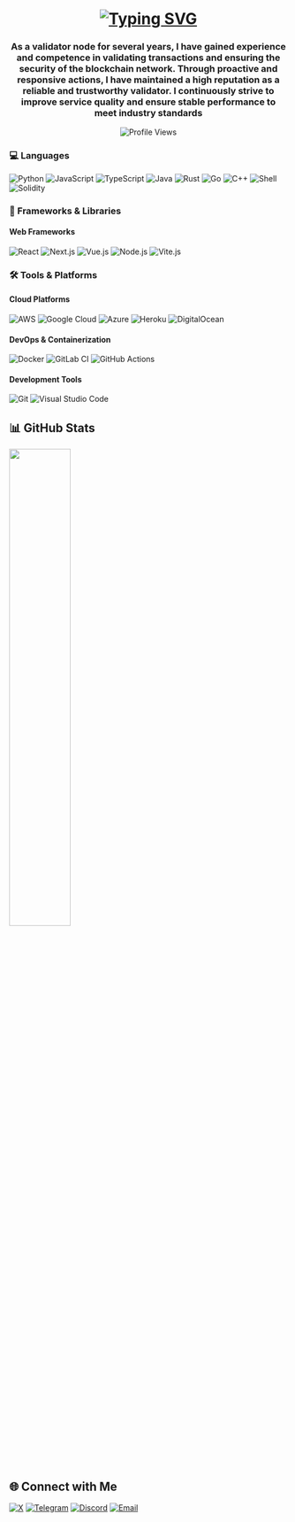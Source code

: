 <h1 align="center">
  <a href="https://git.io/typing-svg">
    <img src="https://readme-typing-svg.herokuapp.com?font=Fira+Code&weight=600&size=30&pause=1000&color=00B4D8&center=true&vCenter=true&width=600&lines=Hi+I'm+dlzvy;" alt="Typing SVG" />
  </a>
</h1>
<h3 align="center">As a validator node for several years, I have gained experience and competence in validating transactions and ensuring the security of the blockchain network. Through proactive and responsive actions, I have maintained a high reputation as a reliable and trustworthy validator. I continuously strive to improve service quality and ensure stable performance to meet industry standards</h3>
<div align="center">
  <img src="https://komarev.com/ghpvc/?username=dlzvy&label=Profile+View&color=ff4500&style=for-the-badge" alt="Profile Views" />
</div>

### 💻 Languages
![Python](https://img.shields.io/badge/-Python-05122A?style=flat&logo=python)
![JavaScript](https://img.shields.io/badge/-JavaScript-05122A?style=flat&logo=javascript)
![TypeScript](https://img.shields.io/badge/-TypeScript-05122A?style=flat&logo=typescript)
![Java](https://img.shields.io/badge/-Java-05122A?style=flat&logo=java)
![Rust](https://img.shields.io/badge/-Rust-05122A?style=flat&logo=rust)
![Go](https://img.shields.io/badge/-Go-05122A?style=flat&logo=go)
![C++](https://img.shields.io/badge/-C++-05122A?style=flat&logo=c%2B%2B)
![Shell](https://img.shields.io/badge/-Shell-05122A?style=flat&logo=gnu-bash)
![Solidity](https://img.shields.io/badge/-Solidity-05122A?style=flat&logo=solidity)


### 🚀 Frameworks & Libraries
#### Web Frameworks
![React](https://img.shields.io/badge/-React-05122A?style=flat&logo=react)
![Next.js](https://img.shields.io/badge/-Next.js-05122A?style=flat&logo=next.js)
![Vue.js](https://img.shields.io/badge/-Vue.js-05122A?style=flat&logo=vue.js)
![Node.js](https://img.shields.io/badge/-Node.js-05122A?style=flat&logo=node.js)
![Vite.js](https://img.shields.io/badge/-Vite.js-05122A?style=flat&logo=vite)

### 🛠️ Tools & Platforms
#### Cloud Platforms
![AWS](https://img.shields.io/badge/-AWS-05122A?style=flat&logo=amazon-aws)
![Google Cloud](https://img.shields.io/badge/-Google%20Cloud-05122A?style=flat&logo=google-cloud)
![Azure](https://img.shields.io/badge/-Azure-05122A?style=flat&logo=microsoft-azure)
![Heroku](https://img.shields.io/badge/-Heroku-05122A?style=flat&logo=heroku)
![DigitalOcean](https://img.shields.io/badge/-DigitalOcean-05122A?style=flat&logo=digitalocean)

#### DevOps & Containerization
![Docker](https://img.shields.io/badge/-Docker-05122A?style=flat&logo=docker)
![GitLab CI](https://img.shields.io/badge/-GitLab%20CI-05122A?style=flat&logo=gitlab)
![GitHub Actions](https://img.shields.io/badge/-GitHub%20Actions-05122A?style=flat&logo=github-actions)

#### Development Tools
![Git](https://img.shields.io/badge/-Git-05122A?style=flat&logo=git)
![Visual Studio Code](https://img.shields.io/badge/-Visual%20Studio%20Code-05122A?style=flat&logo=visual-studio-code)


## 📊 GitHub Stats
  <img align="center" width="47%" src="https://github-readme-stats.vercel.app/api/top-langs/?username=dlzvy&theme=merko&show_icons=true&hide_border=false&layout=compact&border_color=2e8b57&bg_color=0D1117&text_color=98FB98" />
<br clear="both"/>

## 🌐 Connect with Me
[![X](https://img.shields.io/badge/-Twitter-05122A?style=flat&logo=x)](https://x.com/XBerryAO)
[![Telegram](https://img.shields.io/badge/-Telegram-05122A?style=flat&logo=telegram)](https://t.me/dlzvy)
[![Discord](https://img.shields.io/badge/-Discord-05122A?style=flat&logo=discord)](https://discord.com/invite/hdTnp6Ep)
[![Email](https://img.shields.io/badge/-Email-05122A?style=flat&logo=gmail)](mailto:brianjovandi@gmail.com)
